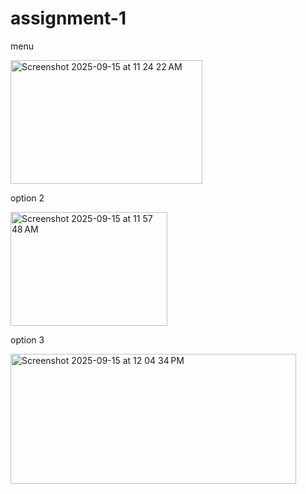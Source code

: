 # assignment-1

menu

<img width="307" height="198" alt="Screenshot 2025-09-15 at 11 24 22 AM" src="https://github.com/user-attachments/assets/b13d332e-ab6e-4e39-b8c7-94bf9be6afb6" />

option 2

<img width="251" height="182" alt="Screenshot 2025-09-15 at 11 57 48 AM" src="https://github.com/user-attachments/assets/1601af13-ca8c-4001-be93-952def50e0d6" />


option 3

<img width="457" height="208" alt="Screenshot 2025-09-15 at 12 04 34 PM" src="https://github.com/user-attachments/assets/3de69de3-36f1-4930-8a7b-c2b7645622a3" />
